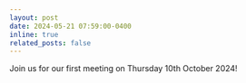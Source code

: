 ```yaml
---
layout: post
date: 2024-05-21 07:59:00-0400
inline: true
related_posts: false
---
```


Join us for our first meeting on Thursday 10th October 2024! 

